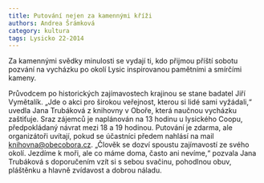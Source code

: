 ```yaml
---
title: Putování nejen za kamennými kříži
authors: Andrea Šrámková
category: kultura
tags: Lysicko 22-2014 
---
```


Za kamennými svědky minulosti se vydají ti, kdo přijmou příští sobotu pozvání na vycházku po okolí Lysic inspirovanou pamětními a smírčími kameny.

Průvodcem po historických zajímavostech krajinou se stane badatel Jiří Vymětalík. „Jde o akci pro širokou veřejnost, kterou si lidé sami vyžádali,“ uvedla Jana Trubáková z knihovny v Oboře, která naučnou vycházku zaštiťuje. Sraz zájemců je naplánován na 13 hodinu u lysického Coopu, předpokládaný návrat mezi 18 a 19 hodinou. Putování je zdarma, ale organizátoři uvítají, pokud se účastníci předem nahlásí na mail <knihovna@obecobora.cz>. „Člověk se dozví spoustu zajímavostí ze svého okolí. Jezdíme k moři, ale co máme doma, často ani nevíme,“ pozvala Jana Trubáková s doporučením vzít si s sebou svačinu, pohodlnou obuv, pláštěnku a hlavně zvídavost a dobrou náladu.